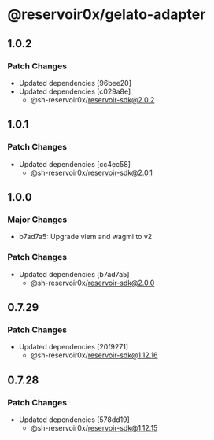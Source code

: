 # @reservoir0x/gelato-adapter

## 1.0.2

### Patch Changes

- Updated dependencies [96bee20]
- Updated dependencies [c029a8e]
  - @sh-reservoir0x/reservoir-sdk@2.0.2

## 1.0.1

### Patch Changes

- Updated dependencies [cc4ec58]
  - @sh-reservoir0x/reservoir-sdk@2.0.1

## 1.0.0

### Major Changes

- b7ad7a5: Upgrade viem and wagmi to v2

### Patch Changes

- Updated dependencies [b7ad7a5]
  - @sh-reservoir0x/reservoir-sdk@2.0.0

## 0.7.29

### Patch Changes

- Updated dependencies [20f9271]
  - @sh-reservoir0x/reservoir-sdk@1.12.16

## 0.7.28

### Patch Changes

- Updated dependencies [578dd19]
  - @sh-reservoir0x/reservoir-sdk@1.12.15
